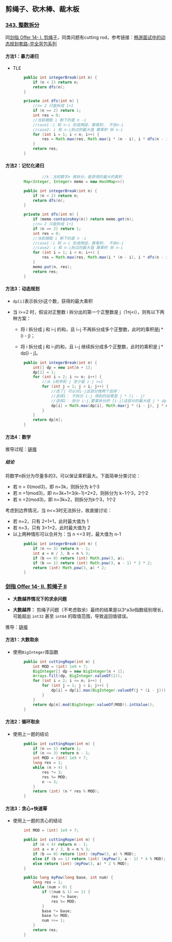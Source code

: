 ## 剪绳子、砍木棒、裁木板

### [343. 整数拆分](https://leetcode.cn/problems/integer-break/)

同[剑指 Offer 14- I. 剪绳子](https://leetcode.cn/problems/jian-sheng-zi-lcof/)，同类问题有cutting rod，参考链接：[畅游面试中的动态规划套路-完全背包系列](https://blog.csdn.net/wat1r/article/details/118311292)

#### 方法1：暴力递归

- TLE

```java
        public int integerBreak(int n) {
            if (n < 2) return n;
            return dfs(n);
        }

        private int dfs(int n) {
            //n= 2 只能拆成 1+1
            if (n == 2) return 1;
            int res = 0;
            //当前摘取 i 剩下的是 n -i
            //case1：i 和 n-i 形成两段，算乘积， 不拆n-i
            //case2: i 和 n-i拆过的最大值 算乘积 拆 n-i
            for (int i = 1; i < n; i++) {
                res = Math.max(res, Math.max(i * (n - i), i * dfs(n - i)));
            }
            return res;
        }
```

#### 方法2：记忆化递归

```java
				//k：当前数字x 做拆分，能获得的最大的乘积
        Map<Integer, Integer> memo = new HashMap<>()

        public int integerBreak(int n) {
            if (n < 2) return n;
            return dfs(n);
        }

        private int dfs(int n) {
            if (memo.containsKey(n)) return memo.get(n);
            //n= 2 只能拆成 1+1
            if (n == 2) return 1;
            int res = 0;
            //当前摘取 i 剩下的是 n -i
            //case1：i 和 n-i 形成两段，算乘积， 不拆n-i
            //case2: i 和 n-i拆过的最大值 算乘积 拆 n-i
            for (int i = 1; i < n; i++) {
                res = Math.max(res, Math.max(i * (n - i), i * dfs(n - i)));
            }
            memo.put(n, res);
            return res;
        }	
```

#### 方法3：动态规划

- `dp[i]`表示拆分i这个数，获得的最大乘积

- 当 i>=2 时，假设对正整数 i 拆分出的第一个正整数是 j（1≤j<i），则有以下两种方案：

  - 将 i 拆分成 j 和 i-j 的和，且 i−j 不再拆分成多个正整数，此时的乘积是j * (i - j)；

  - 将 i 拆分成 j 和 i-j的和，且 i−j 继续拆分成多个正整数，此时的乘积是 j * dp[i - j]。

```java
        public int integerBreak(int n) {
            int[] dp = new int[n + 1];
            dp[1] = 1;
            for (int i = 2; i <= n; i++) {
                //从 1枚举到 j 至少留 i-j >=1
                for (int j = 1; j < i; j++) {
                    //选了j 可以对i-j这部分做两个选择：
                    //选择1： 不拆分 i-j 得到的结果是 j * (i - j)
                    //选择2： 拆分 i-j,要拿拆分的 [i-j]这部分的最大值 j * dp[i - j]
                    dp[i] = Math.max(dp[i], Math.max(j * (i - j), j * dp[i - j]));
                }
            }
            return dp[n];
        }
```

#### 方法4：数学

推导过程：[链接](https://leetcode.cn/problems/jian-sheng-zi-lcof/solution/mian-shi-ti-14-i-jian-sheng-zi-tan-xin-si-xiang-by/)

##### 结论

将数字n拆分为尽量多的3，可以保证乘积最大。下面简单分类讨论：

- 若 n = 0(mod3)，即 n=3k，则拆分为 k个3
- 若 n =1(mod3)，即 n=3k+1=3(k−1)+2×2，则拆分为 k−1个3，2个2
- 若 n =2(mod3)，即 n=3k+2，则拆分为k个3，1个2

考虑到边界情况，当 n<=3时无法拆分，故直接讨论：

- 若 n=2，只有 2=1+1，此时最大值为 1
- 若 n=3，只有 3=1+2，此时最大值为 2
- 以上两种情形可以合并为：当 n <=3 时，最大值为 n-1

```java
        public int integerBreak(int n) {
            if (n <= 3) return n - 1;
            int a = n / 3, b = n % 3;
            if (b == 0) return (int) Math.pow(3, a);
            if (b == 1) return (int) Math.pow(3, a - 1) * 2 * 2;
            return (int) Math.pow(3, a) * 2;
        }
```



### [剑指 Offer 14- II. 剪绳子 II](https://leetcode.cn/problems/jian-sheng-zi-ii-lcof/)

- **大数越界情况下的求余问题**

- **大数越界：** 剪绳子问题（不考虑取余）最终的结果是以3^a3*a*指数级别增长，可能超出 `int32` 甚至 `int64` 的取值范围，导致返回值错误。

推导：[链接](https://leetcode.cn/problems/jian-sheng-zi-ii-lcof/solution/mian-shi-ti-14-ii-jian-sheng-zi-iitan-xin-er-fen-f/)

#### 方法1：大数取余

- 使用`BigInteger`库函数

```java
        public int cuttingRope(int n) {
            int MOD = (int) 1e9 + 7;
            BigInteger[] dp = new BigInteger[n + 1];
            Arrays.fill(dp, BigInteger.valueOf(1));
            for (int i = 2; i <= n; i++) {
                for (int j = 1; j < i; j++) {
                    dp[i] = dp[i].max(BigInteger.valueOf(j * (i - j))).max(dp[i - j].multiply(BigInteger.valueOf(j)));
                }
            }
            return dp[n].mod(BigInteger.valueOf(MOD)).intValue();
        }
```

#### 方法2：循环取余

- 使用上一题的结论

```java
        public int cuttingRope(int n) {
            if (n == 1) return 1;
            if (n <= 3) return n - 1;
            int MOD = (int) 1e9 + 7;
            long res = 1;
            while (n > 4) {
                res *= 3;
                res %= MOD;
                n -= 3;
            }
            return (int) (n * res % MOD);
        }
```

#### 方法3：贪心+快速幂

- 使用上一题的贪心的结论

```java
        int MOD = (int) 1e9 + 7;

        public int cuttingRope(int n) {
            if (n < 4) return n - 1;
            int a = n / 3, b = n % 3;
            if (b == 0) return (int) (myPow(3, a) % MOD);
            else if (b == 1) return (int) (myPow(3, a - 1) * 4 % MOD);
            else return (int) (myPow(3, a) * 2 % MOD);
        }

        public long myPow(long base, int num) {
            long res = 1;
            while (num > 0) {
                if ((num & 1) == 1) {
                    res *= base;
                    res %= MOD;
                }
                base *= base;
                base %= MOD;
                num >>= 1;
            }
            return res;
        }
```



